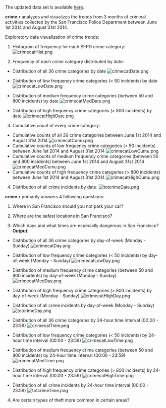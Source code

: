 The updated data set is available [here](https://data.sfgov.org/Public-Safety/SFPD-Incidents-Previous-Three-Months/tmnf-yvry?). 

**crime.r** analyzes and visualizes the trends from 3 months of criminal activities collected by the San Francisco Police Department between June 1st 2014 and August 31st 2014. 

Exploratory data visualization of crime trends:

1) Histogram of frequency for each SFPD crime category: ![crimecatHist.png](https://github.com/shngli/R-data-analysis/blob/master/San%20Francisco%20Crime%20Data%20Analysis/crimecatHist.png)

2) Frequency of each crime category distributed by date:

- Distribution of all 36 crime categories by date ![crimecatDate.png](https://github.com/shngli/R-data-analysis/blob/master/San%20Francisco%20Crime%20Data%20Analysis/crimecatDate.png)

- Distribution of low frequency crime categories (< 50 incidents) by date ![crimecatLowDate.png](https://github.com/shngli/R-data-analysis/blob/master/San%20Francisco%20Crime%20Data%20Analysis/crimecatLowDate.png)

- Distribution of medium frequency crime categories (between 50 and 800 incidents) by date ![crimecatMedDate.png](https://github.com/shngli/R-data-analysis/blob/master/San%20Francisco%20Crime%20Data%20Analysis/crimecatMedDate.png)

- Distribution of high frequency crime categories (> 800 incidents) by date ![crimecatHighDate.png](https://github.com/shngli/R-data-analysis/blob/master/San%20Francisco%20Crime%20Data%20Analysis/crimecatHighDate.png)

3) Cumulative count of every crime category:
- Cumulative counts of all 36 crime categories between June 1st 2014 and August 31st 2014 ![crimecatCumu.png](https://github.com/shngli/R-data-analysis/blob/master/San%20Francisco%20Crime%20Data%20Analysis/crimecatCumu.png)
- Cumulative counts of low frequency crime categories (< 50 incidents) between June 1st 2014 and August 31st 2014 ![crimecatLowCumu.png](https://github.com/shngli/R-data-analysis/blob/master/San%20Francisco%20Crime%20Data%20Analysis/crimecatLowCumu.png) 
- Cumulative counts of medium frequency crime categories (between 50 and 800 incidents) between June 1st 2014 and August 31st 2014 ![crimecatMedCumu.png](https://github.com/shngli/R-data-analysis/blob/master/San%20Francisco%20Crime%20Data%20Analysis/crimecatMedCumu.png)
- Cumulative counts of high frequency crime categories (> 800 incidents) between June 1st 2014 and August 31st 2014 ![crimecatHighCumu.png](https://github.com/shngli/R-data-analysis/blob/master/San%20Francisco%20Crime%20Data%20Analysis/crimecatHighCumu.png)

4) Distribution of all crime incidents by date: ![totcrimeDate.png](https://github.com/shngli/R-data-analysis/blob/master/San%20Francisco%20Crime%20Data%20Analysis/totcrimeDate.png)

**crime.r** primarily answers 4 following questions:

1) Where in San Francisco should you not park your car?

2) Where are the safest locations in San Francisco?

3) Which days and what times are especially dangerous in San Francisco? **Output**: 

- Distribution of all 36 crime categories by day-of-week (Monday - Sunday) ![crimecatDay.png](https://github.com/shngli/R-data-analysis/blob/master/San%20Francisco%20Crime%20Data%20Analysis/crimecatDay.png)

- Distribution of low frequency crime categories (< 50 incidents) by day-of-week (Monday - Sunday) ![crimecatLowDay.png](https://github.com/shngli/R-data-analysis/blob/master/San%20Francisco%20Crime%20Data%20Analysis/crimecatLowDay.png)

- Distribution of medium frequency crime categories (between 50 and 800 incidents) by day-of-week (Monday - Sunday) ![crimecatMedDay.png](https://github.com/shngli/R-data-analysis/blob/master/San%20Francisco%20Crime%20Data%20Analysis/crimecatMedDay.png)

- Distribution of high frequency crime categories (> 800 incidents) by day-of-week (Monday - Sunday) ![crimecatHighDay.png](https://github.com/shngli/R-data-analysis/blob/master/San%20Francisco%20Crime%20Data%20Analysis/crimecatHighDay.png)

- Distribution of all crime incidents by day-of-week (Monday - Sunday) ![totcrimeDay.png](https://github.com/shngli/R-data-analysis/blob/master/San%20Francisco%20Crime%20Data%20Analysis/totcrimeDay.png)

- Distribution of all 36 crime categories by 24-hour time interval (00:00 - 23:59) ![crimecatTime.png](https://github.com/shngli/R-data-analysis/blob/master/San%20Francisco%20Crime%20Data%20Analysis/crimecatTime.png)

- Distribution of low frequency crime categories (< 50 incidents) by 24-hour time interval (00:00 - 23:59) ![crimecatLowTime.png](https://github.com/shngli/R-data-analysis/blob/master/San%20Francisco%20Crime%20Data%20Analysis/crimecatLowTime.png)
 
- Distribution of medium frequency crime categories (between 50 and 800 incidents) by 24-hour time interval (00:00 - 23:59) ![crimecatMedTime.png](https://github.com/shngli/R-data-analysis/blob/master/San%20Francisco%20Crime%20Data%20Analysis/crimecatMedTime.png)

- Distribution of high frequency crime categories (> 800 incidents) by 24-hour time interval (00:00 - 23:59) ![crimecatHighTime.png](https://github.com/shngli/R-data-analysis/blob/master/San%20Francisco%20Crime%20Data%20Analysis/crimecatHighTime.png)
 
- Distribution of all crime incidents by 24-hour time interval (00:00 - 23:59) ![totcrimeTime.png](https://github.com/shngli/R-data-analysis/blob/master/San%20Francisco%20Crime%20Data%20Analysis/totcrimeTime.png)

4) Are certain types of theft more common in certain areas?
